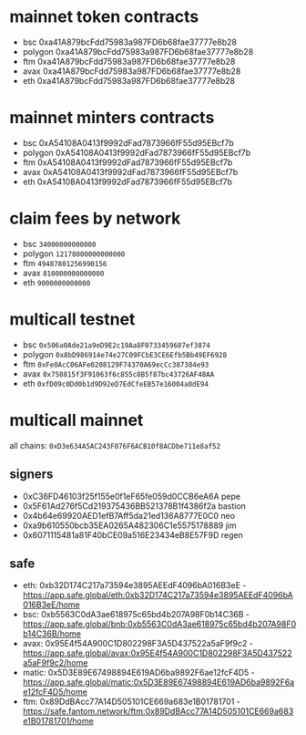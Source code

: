 # mainnet token contracts

- bsc 0xa41A879bcFdd75983a987FD6b68fae37777e8b28
- polygon 0xa41A879bcFdd75983a987FD6b68fae37777e8b28
- ftm 0xa41A879bcFdd75983a987FD6b68fae37777e8b28
- avax 0xa41A879bcFdd75983a987FD6b68fae37777e8b28
- eth 0xa41A879bcFdd75983a987FD6b68fae37777e8b28

# mainnet minters contracts

- bsc 0xA54108A0413f9992dFad7873966fF55d95EBcf7b
- polygon 0xA54108A0413f9992dFad7873966fF55d95EBcf7b
- ftm 0xA54108A0413f9992dFad7873966fF55d95EBcf7b
- avax 0xA54108A0413f9992dFad7873966fF55d95EBcf7b
- eth 0xA54108A0413f9992dFad7873966fF55d95EBcf7b

# claim fees by network
- bsc `34000000000000`
- polygon `12178000000000000`
- ftm `49487801256990156`
- avax `810000000000000`
- eth `9000000000000`


# multicall testnet
- bsc `0x506a0Ade21a9eD9E2c19Aa8F0733459687ef3874`
- polygon `0x8bD986914e74e27C09FCbE3CE6Efb5Bb49EF6928`
- ftm `0xFe0AcC06AFe0208129F74370A69ecCc387384e93`
- avax `0x758815f3F91063f6c855c8B5f87bc43726AF48AA`
- eth `0xfD09c0Dd0b1d9D92eD7EdCfeEB57e16004a0dE94`

# multicall mainnet

all chains: `0xD3e634A5AC243F076F6ACB10f8ACDbe711e8af52`

## signers

- 0xC36FD46103f25f155e0f1eF65fe059d0CCB6eA6A pepe
- 0x5F61Ad276f5Cd219375436BB521378B1f4386f2a bastion
- 0x4b64e69920AED1efB7Aff5da21ed136A8777E0C0 neo
- 0xa9b610550bcb35EA0265A482306C1e5575178889 jim
- 0x6071115481a81F40bCE09a516E23434eB8E57F9D regen


## safe

- eth: 0xb32D174C217a73594e3895AEEdF4096bA016B3eE - https://app.safe.global/eth:0xb32D174C217a73594e3895AEEdF4096bA016B3eE/home
- bsc: 0xb5563C0dA3ae618975c65bd4b207A98F0b14C36B - https://app.safe.global/bnb:0xb5563C0dA3ae618975c65bd4b207A98F0b14C36B/home
- avax: 0x95E4f54A900C1D802298F3A5D437522a5aF9f9c2 - https://app.safe.global/avax:0x95E4f54A900C1D802298F3A5D437522a5aF9f9c2/home
- matic: 0x5D3E89E67498894E619AD6ba9892F6ae12fcF4D5 - https://app.safe.global/matic:0x5D3E89E67498894E619AD6ba9892F6ae12fcF4D5/home
- ftm: 0x89DdBAcc77A14D505101CE669a683e1B01781701 - https://safe.fantom.network/ftm:0x89DdBAcc77A14D505101CE669a683e1B01781701/home
